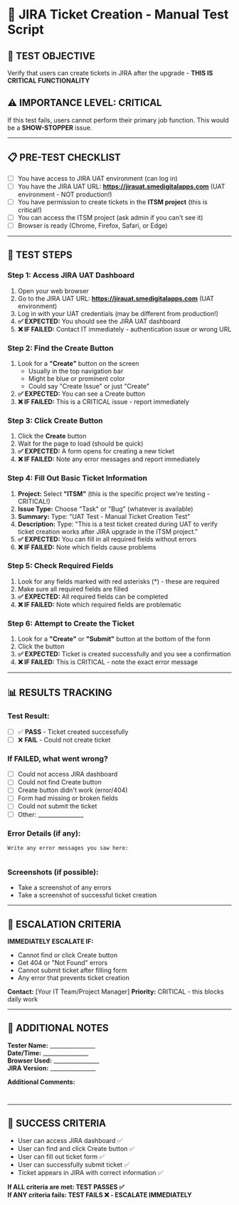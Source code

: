 # 🎫 JIRA Ticket Creation - Manual Test Script

## 🎯 **TEST OBJECTIVE**
Verify that users can create tickets in JIRA after the upgrade - **THIS IS CRITICAL FUNCTIONALITY**

## ⚠️ **IMPORTANCE LEVEL: CRITICAL** 
If this test fails, users cannot perform their primary job function. This would be a **SHOW-STOPPER** issue.

---

## 📋 **PRE-TEST CHECKLIST**
- [ ] You have access to JIRA UAT environment (can log in)
- [ ] You have the JIRA UAT URL: **https://jirauat.smedigitalapps.com** (UAT environment - NOT production!)
- [ ] You have permission to create tickets in the **ITSM project** (this is critical!)
- [ ] You can access the ITSM project (ask admin if you can't see it)
- [ ] Browser is ready (Chrome, Firefox, Safari, or Edge)

---

## 🚀 **TEST STEPS**

### **Step 1: Access JIRA UAT Dashboard**
1. Open your web browser
2. Go to the JIRA UAT URL: **https://jirauat.smedigitalapps.com** (UAT environment)
3. Log in with your UAT credentials (may be different from production!)
4. **✅ EXPECTED:** You should see the JIRA UAT dashboard
5. **❌ IF FAILED:** Contact IT immediately - authentication issue or wrong URL

### **Step 2: Find the Create Button**
1. Look for a **"Create"** button on the screen
   - Usually in the top navigation bar
   - Might be blue or prominent color
   - Could say "Create Issue" or just "Create"
2. **✅ EXPECTED:** You can see a Create button
3. **❌ IF FAILED:** This is a CRITICAL issue - report immediately

### **Step 3: Click Create Button**
1. Click the **Create** button
2. Wait for the page to load (should be quick)
3. **✅ EXPECTED:** A form opens for creating a new ticket
4. **❌ IF FAILED:** Note any error messages and report immediately

### **Step 4: Fill Out Basic Ticket Information**
1. **Project:** Select **"ITSM"** (this is the specific project we're testing - CRITICAL!)
2. **Issue Type:** Choose "Task" or "Bug" (whatever is available)
3. **Summary:** Type: "UAT Test - Manual Ticket Creation Test"
4. **Description:** Type: "This is a test ticket created during UAT to verify ticket creation works after JIRA upgrade in the ITSM project."
5. **✅ EXPECTED:** You can fill in all required fields without errors
6. **❌ IF FAILED:** Note which fields cause problems

### **Step 5: Check Required Fields**
1. Look for any fields marked with red asterisks (*) - these are required
2. Make sure all required fields are filled
3. **✅ EXPECTED:** All required fields can be completed
4. **❌ IF FAILED:** Note which required fields are problematic

### **Step 6: Attempt to Create the Ticket**
1. Look for a **"Create"** or **"Submit"** button at the bottom of the form
2. Click the button
3. **✅ EXPECTED:** Ticket is created successfully and you see a confirmation
4. **❌ IF FAILED:** This is CRITICAL - note the exact error message

---

## 📊 **RESULTS TRACKING**

### **Test Result:** 
- [ ] ✅ **PASS** - Ticket created successfully
- [ ] ❌ **FAIL** - Could not create ticket

### **If FAILED, what went wrong?**
- [ ] Could not access JIRA dashboard
- [ ] Could not find Create button
- [ ] Create button didn't work (error/404)
- [ ] Form had missing or broken fields
- [ ] Could not submit the ticket
- [ ] Other: ________________

### **Error Details (if any):**
```
Write any error messages you saw here:


```

### **Screenshots (if possible):**
- Take a screenshot of any errors
- Take a screenshot of successful ticket creation

---

## 🚨 **ESCALATION CRITERIA**

**IMMEDIATELY ESCALATE IF:**
- Cannot find or click Create button
- Get 404 or "Not Found" errors
- Cannot submit ticket after filling form
- Any error that prevents ticket creation

**Contact:** [Your IT Team/Project Manager]
**Priority:** CRITICAL - this blocks daily work

---

## 📝 **ADDITIONAL NOTES**

**Tester Name:** ________________  
**Date/Time:** ________________  
**Browser Used:** ________________  
**JIRA Version:** ________________  

**Additional Comments:**
```


```

---

## 🎯 **SUCCESS CRITERIA**
- User can access JIRA dashboard ✅
- User can find and click Create button ✅  
- User can fill out ticket form ✅
- User can successfully submit ticket ✅
- Ticket appears in JIRA with correct information ✅

**If ALL criteria are met: TEST PASSES ✅**  
**If ANY criteria fails: TEST FAILS ❌ - ESCALATE IMMEDIATELY**
